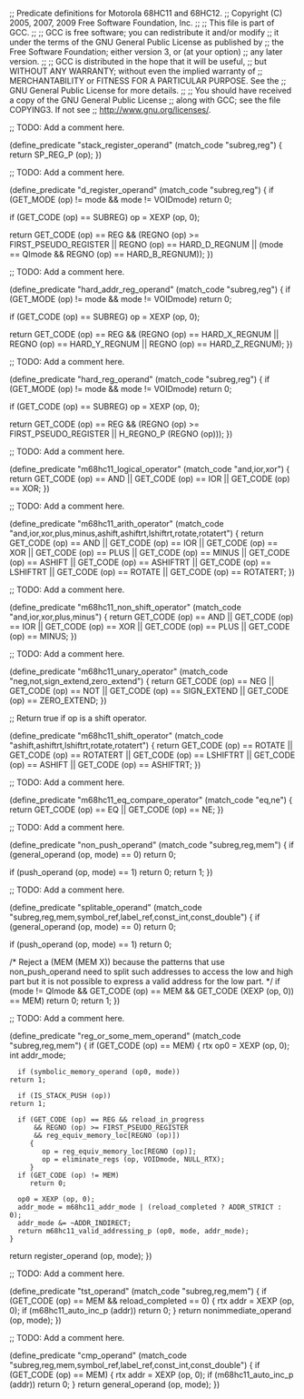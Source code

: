 ;; Predicate definitions for Motorola 68HC11 and 68HC12.
;; Copyright (C) 2005, 2007, 2009 Free Software Foundation, Inc.
;;
;; This file is part of GCC.
;;
;; GCC is free software; you can redistribute it and/or modify
;; it under the terms of the GNU General Public License as published by
;; the Free Software Foundation; either version 3, or (at your option)
;; any later version.
;;
;; GCC is distributed in the hope that it will be useful,
;; but WITHOUT ANY WARRANTY; without even the implied warranty of
;; MERCHANTABILITY or FITNESS FOR A PARTICULAR PURPOSE.  See the
;; GNU General Public License for more details.
;;
;; You should have received a copy of the GNU General Public License
;; along with GCC; see the file COPYING3.  If not see
;; <http://www.gnu.org/licenses/>.

;; TODO: Add a comment here.

(define_predicate "stack_register_operand"
  (match_code "subreg,reg")
{
  return SP_REG_P (op);
})

;; TODO: Add a comment here.

(define_predicate "d_register_operand"
  (match_code "subreg,reg")
{
  if (GET_MODE (op) != mode && mode != VOIDmode)
    return 0;

  if (GET_CODE (op) == SUBREG)
    op = XEXP (op, 0);

  return GET_CODE (op) == REG
    && (REGNO (op) >= FIRST_PSEUDO_REGISTER
	|| REGNO (op) == HARD_D_REGNUM
        || (mode == QImode && REGNO (op) == HARD_B_REGNUM));
})

;; TODO: Add a comment here.

(define_predicate "hard_addr_reg_operand"
  (match_code "subreg,reg")
{
  if (GET_MODE (op) != mode && mode != VOIDmode)
    return 0;

  if (GET_CODE (op) == SUBREG)
    op = XEXP (op, 0);

  return GET_CODE (op) == REG
    && (REGNO (op) == HARD_X_REGNUM
	|| REGNO (op) == HARD_Y_REGNUM
	|| REGNO (op) == HARD_Z_REGNUM);
})

;; TODO: Add a comment here.

(define_predicate "hard_reg_operand"
  (match_code "subreg,reg")
{
  if (GET_MODE (op) != mode && mode != VOIDmode)
    return 0;

  if (GET_CODE (op) == SUBREG)
    op = XEXP (op, 0);

  return GET_CODE (op) == REG
    && (REGNO (op) >= FIRST_PSEUDO_REGISTER
	|| H_REGNO_P (REGNO (op)));
})

;; TODO: Add a comment here.

(define_predicate "m68hc11_logical_operator"
  (match_code "and,ior,xor")
{
  return GET_CODE (op) == AND || GET_CODE (op) == IOR || GET_CODE (op) == XOR;
})

;; TODO: Add a comment here.

(define_predicate "m68hc11_arith_operator"
  (match_code "and,ior,xor,plus,minus,ashift,ashiftrt,lshiftrt,rotate,rotatert")
{
  return GET_CODE (op) == AND || GET_CODE (op) == IOR || GET_CODE (op) == XOR
    || GET_CODE (op) == PLUS || GET_CODE (op) == MINUS
    || GET_CODE (op) == ASHIFT || GET_CODE (op) == ASHIFTRT
    || GET_CODE (op) == LSHIFTRT || GET_CODE (op) == ROTATE
    || GET_CODE (op) == ROTATERT;
})

;; TODO: Add a comment here.

(define_predicate "m68hc11_non_shift_operator"
  (match_code "and,ior,xor,plus,minus")
{
  return GET_CODE (op) == AND || GET_CODE (op) == IOR || GET_CODE (op) == XOR
    || GET_CODE (op) == PLUS || GET_CODE (op) == MINUS;
})

;; TODO: Add a comment here.

(define_predicate "m68hc11_unary_operator"
  (match_code "neg,not,sign_extend,zero_extend")
{
  return GET_CODE (op) == NEG || GET_CODE (op) == NOT
    || GET_CODE (op) == SIGN_EXTEND || GET_CODE (op) == ZERO_EXTEND;
})

;; Return true if op is a shift operator.

(define_predicate "m68hc11_shift_operator"
  (match_code "ashift,ashiftrt,lshiftrt,rotate,rotatert")
{
  return GET_CODE (op) == ROTATE || GET_CODE (op) == ROTATERT
    || GET_CODE (op) == LSHIFTRT || GET_CODE (op) == ASHIFT
    || GET_CODE (op) == ASHIFTRT;
})

;; TODO: Add a comment here.

(define_predicate "m68hc11_eq_compare_operator"
  (match_code "eq,ne")
{
  return GET_CODE (op) == EQ || GET_CODE (op) == NE;
})

;; TODO: Add a comment here.

(define_predicate "non_push_operand"
  (match_code "subreg,reg,mem")
{
  if (general_operand (op, mode) == 0)
    return 0;

  if (push_operand (op, mode) == 1)
    return 0;
  return 1;
})

;; TODO: Add a comment here.

(define_predicate "splitable_operand"
  (match_code "subreg,reg,mem,symbol_ref,label_ref,const_int,const_double")
{
  if (general_operand (op, mode) == 0)
    return 0;

  if (push_operand (op, mode) == 1)
    return 0;

  /* Reject a (MEM (MEM X)) because the patterns that use non_push_operand
     need to split such addresses to access the low and high part but it
     is not possible to express a valid address for the low part.  */
  if (mode != QImode && GET_CODE (op) == MEM
      && GET_CODE (XEXP (op, 0)) == MEM)
    return 0;
  return 1;
})

;; TODO: Add a comment here.

(define_predicate "reg_or_some_mem_operand"
  (match_code "subreg,reg,mem")
{
  if (GET_CODE (op) == MEM)
    {
      rtx op0 = XEXP (op, 0);
      int addr_mode;

      if (symbolic_memory_operand (op0, mode))
	return 1;

      if (IS_STACK_PUSH (op))
	return 1;

      if (GET_CODE (op) == REG && reload_in_progress
          && REGNO (op) >= FIRST_PSEUDO_REGISTER
          && reg_equiv_memory_loc[REGNO (op)])
         {
            op = reg_equiv_memory_loc[REGNO (op)];
            op = eliminate_regs (op, VOIDmode, NULL_RTX);
         }
      if (GET_CODE (op) != MEM)
         return 0;

      op0 = XEXP (op, 0);
      addr_mode = m68hc11_addr_mode | (reload_completed ? ADDR_STRICT : 0);
      addr_mode &= ~ADDR_INDIRECT;
      return m68hc11_valid_addressing_p (op0, mode, addr_mode);
    }

  return register_operand (op, mode);
})

;; TODO: Add a comment here.

(define_predicate "tst_operand"
  (match_code "subreg,reg,mem")
{
  if (GET_CODE (op) == MEM && reload_completed == 0)
    {
      rtx addr = XEXP (op, 0);
      if (m68hc11_auto_inc_p (addr))
	return 0;
    }
  return nonimmediate_operand (op, mode);
})

;; TODO: Add a comment here.

(define_predicate "cmp_operand"
  (match_code "subreg,reg,mem,symbol_ref,label_ref,const_int,const_double")
{
  if (GET_CODE (op) == MEM)
    {
      rtx addr = XEXP (op, 0);
      if (m68hc11_auto_inc_p (addr))
	return 0;
    }
  return general_operand (op, mode);
})
